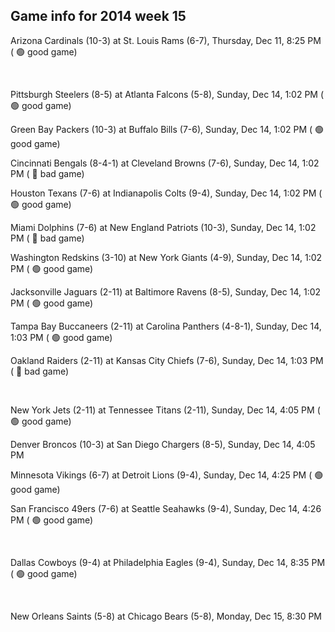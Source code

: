 ## Game info for 2014 week 15
Arizona Cardinals (10-3) at St. Louis Rams (6-7), Thursday, Dec 11, 8:25 PM (	:green_circle: good game)


<br/>

Pittsburgh Steelers (8-5) at Atlanta Falcons (5-8), Sunday, Dec 14, 1:02 PM (	:green_circle: good game)

Green Bay Packers (10-3) at Buffalo Bills (7-6), Sunday, Dec 14, 1:02 PM (	:green_circle: good game)

Cincinnati Bengals (8-4-1) at Cleveland Browns (7-6), Sunday, Dec 14, 1:02 PM (	:red_circle: bad game)

Houston Texans (7-6) at Indianapolis Colts (9-4), Sunday, Dec 14, 1:02 PM (	:green_circle: good game)

Miami Dolphins (7-6) at New England Patriots (10-3), Sunday, Dec 14, 1:02 PM (	:red_circle: bad game)

Washington Redskins (3-10) at New York Giants (4-9), Sunday, Dec 14, 1:02 PM (	:green_circle: good game)

Jacksonville Jaguars (2-11) at Baltimore Ravens (8-5), Sunday, Dec 14, 1:02 PM (	:green_circle: good game)

Tampa Bay Buccaneers (2-11) at Carolina Panthers (4-8-1), Sunday, Dec 14, 1:03 PM (	:green_circle: good game)

Oakland Raiders (2-11) at Kansas City Chiefs (7-6), Sunday, Dec 14, 1:03 PM (	:red_circle: bad game)


<br/>

New York Jets (2-11) at Tennessee Titans (2-11), Sunday, Dec 14, 4:05 PM (	:green_circle: good game)

Denver Broncos (10-3) at San Diego Chargers (8-5), Sunday, Dec 14, 4:05 PM

Minnesota Vikings (6-7) at Detroit Lions (9-4), Sunday, Dec 14, 4:25 PM (	:green_circle: good game)

San Francisco 49ers (7-6) at Seattle Seahawks (9-4), Sunday, Dec 14, 4:26 PM (	:green_circle: good game)


<br/>

Dallas Cowboys (9-4) at Philadelphia Eagles (9-4), Sunday, Dec 14, 8:35 PM (	:green_circle: good game)


<br/>

New Orleans Saints (5-8) at Chicago Bears (5-8), Monday, Dec 15, 8:30 PM

